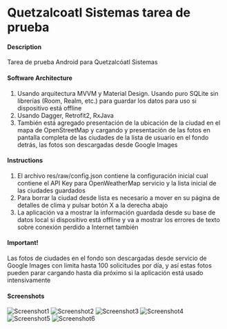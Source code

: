 # Quetzalcoatl Sistemas tarea de prueba

#### Description
Tarea de prueba Android para Quetzalcóatl Sistemas

#### Software Architecture
1. Usando arquitectura MVVM y Material Design. Usando puro SQLite sin librerías (Room, Realm, etc.) para guardar los datos para uso si dispositivo está offline
2. Usando Dagger, Retrofit2, RxJava
3. También está agregado presentación de la ubicación de la ciudad en el mapa de OpenStreetMap y cargando y presentación de las fotos en pantalla completa de las ciudades de la lista de usuario en el fondo detrás, las fotos son descargadas desde Google Images

#### Instructions
1. El archivo res/raw/config.json contiene la configuración inicial cual contiene el API Key para OpenWeatherMap servicio y la lista inicial de las ciudades guardados
2. Para borrar la ciudad desde lista es necesario a mover en su página de detalles de clima y pulsar botón X a la derecha abajo
3. La aplicación va a mostrar la información guardada desde su base de datos local si dispositivo está offline y va a mostrar los errores de texto sobre conexión perdido a Internet también

#### Important!
Las fotos de ciudades en el fondo son descargadas desde servicio de Google Images con limita hasta 100 solicitudes por día, y así estas fotos pueden parar cargando hasta día próximo si la aplicación está usado intensivamente

#### Screenshots
![Screenshot1](Screenshot1.jpg)
![Screenshot2](Screenshot2.jpg)
![Screenshot3](Screenshot3.jpg)
![Screenshot4](Screenshot4.jpg)
![Screenshot5](Screenshot5.jpg)
![Screenshot6](Screenshot6.jpg)